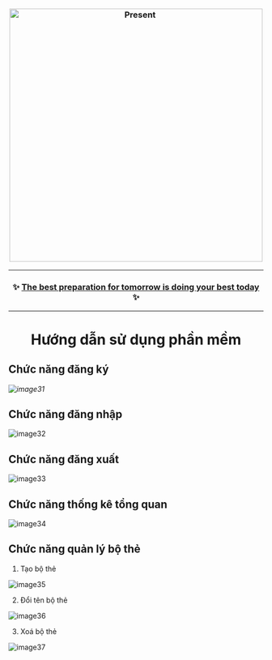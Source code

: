 <h3 align="center">
  <img src="https://user-images.githubusercontent.com/22954435/191142225-bac75599-3dd5-4a32-8ca8-3e802417452e.png" alt="Present" width=500 />
</h3>
<hr />
<h3 align="center">
  ✨ <a href="/">The best preparation for tomorrow is doing your best today</a> ✨
</h3>
<hr />

<h1 align="center"> Hướng dẫn sử dụng phần mềm</h1>

## Chức năng đăng ký

*![image31](https://user-images.githubusercontent.com/22954435/191136542-a03ae500-856e-490d-a4c4-954c325bda40.png)*

## Chức năng đăng nhập

![image32](https://user-images.githubusercontent.com/22954435/191137449-c4d22105-7178-43f9-8e10-07eee5800f2a.png)

## Chức năng đăng xuất

![image33](https://user-images.githubusercontent.com/22954435/191138004-dbb6dd3b-8e59-4ce3-90ea-c4d4c1844066.png)

## Chức năng thống kê tổng quan

![image34](https://user-images.githubusercontent.com/22954435/191138140-e2fb4743-323e-4e09-92a5-045959e8fcac.png)

## Chức năng quản lý bộ thẻ

1. Tạo bộ thẻ

![image35](https://user-images.githubusercontent.com/22954435/191138512-a485ac8e-eb97-4e34-85c9-fe1783c29b1e.png)

2. Đổi tên bộ thẻ

![image36](https://user-images.githubusercontent.com/22954435/191138919-a6e1d752-f1fc-4eb6-a417-afec9e3c87c3.png)

3. Xoá bộ thẻ

![image37](https://user-images.githubusercontent.com/22954435/191142900-d59d7f47-c55c-4783-b4ec-9f536c0d79cf.png)

